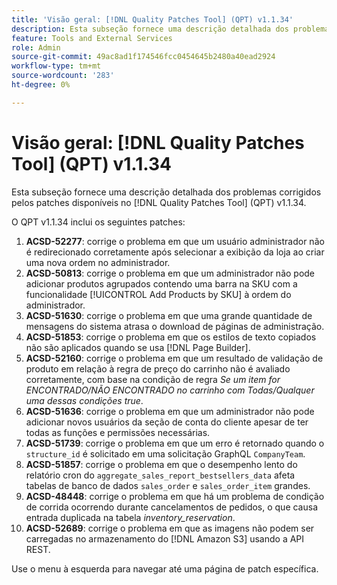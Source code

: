 ```yaml
---
title: 'Visão geral: [!DNL Quality Patches Tool] (QPT) v1.1.34'
description: Esta subseção fornece uma descrição detalhada dos problemas corrigidos pelos patches disponíveis no  [!DNL Quality Patches Tool] (QPT) v1.1.34.
feature: Tools and External Services
role: Admin
source-git-commit: 49ac8ad1f174546fcc0454645b2480a40ead2924
workflow-type: tm+mt
source-wordcount: '283'
ht-degree: 0%

---
```


# Visão geral: [!DNL Quality Patches Tool] (QPT) v1.1.34

Esta subseção fornece uma descrição detalhada dos problemas corrigidos pelos patches disponíveis no [!DNL Quality Patches Tool] (QPT) v1.1.34.

O QPT v1.1.34 inclui os seguintes patches:

1. **ACSD-52277**: corrige o problema em que um usuário administrador não é redirecionado corretamente após selecionar a exibição da loja ao criar uma nova ordem no administrador.
1. **ACSD-50813**: corrige o problema em que um administrador não pode adicionar produtos agrupados contendo uma barra na SKU com a funcionalidade [!UICONTROL Add Products by SKU] à ordem do administrador.
1. **ACSD-51630**: corrige o problema em que uma grande quantidade de mensagens do sistema atrasa o download de páginas de administração.
1. **ACSD-51853**: corrige o problema em que os estilos de texto copiados não são aplicados quando se usa [!DNL Page Builder].
1. **ACSD-52160**: corrige o problema em que um resultado de validação de produto em relação à regra de preço do carrinho não é avaliado corretamente, com base na condição de regra *Se um item for ENCONTRADO/NÃO ENCONTRADO no carrinho com Todas/Qualquer uma dessas condições true*.
1. **ACSD-51636**: corrige o problema em que um administrador não pode adicionar novos usuários da seção de conta do cliente apesar de ter todas as funções e permissões necessárias.
1. **ACSD-51739**: corrige o problema em que um erro é retornado quando o `structure_id` é solicitado em uma solicitação GraphQL `CompanyTeam`.
1. **ACSD-51857**: corrige o problema em que o desempenho lento do relatório cron do `aggregate_sales_report_bestsellers_data` afeta tabelas de banco de dados `sales_order` e `sales_order_item` grandes.
1. **ACSD-48448**: corrige o problema em que há um problema de condição de corrida ocorrendo durante cancelamentos de pedidos, o que causa entrada duplicada na tabela *inventory_reservation*.
1. **ACSD-52689**: corrige o problema em que as imagens não podem ser carregadas no armazenamento do [!DNL Amazon S3] usando a API REST.

Use o menu à esquerda para navegar até uma página de patch específica.
